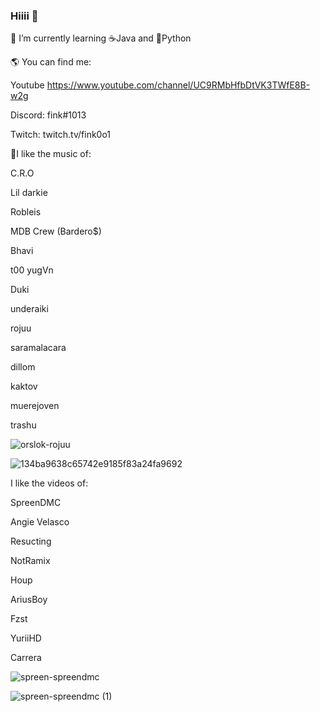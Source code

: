 ### Hiiii 👋

🌱 I’m currently learning ☕Java and 🐍Python

🌎 You can find me:

Youtube https://www.youtube.com/channel/UC9RMbHfbDtVK3TWfE8B-w2g

Discord: fink#1013

Twitch: twitch.tv/fink0o1

🎇I like the music of:

C.R.O

Lil darkie

Robleis

MDB Crew (Bardero$)

Bhavi

t00 yugVn

Duki

underaiki

rojuu

saramalacara

dillom

kaktov

muerejoven

trashu


![orslok-rojuu](https://user-images.githubusercontent.com/102363811/182041157-61f7e48a-d05e-424d-915b-fb3970d8c8d1.gif)

![134ba9638c65742e9185f83a24fa9692](https://user-images.githubusercontent.com/102363811/182040994-942452f1-189b-4f89-a986-d36933b02c01.gif)

I like the videos of:

SpreenDMC

Angie Velasco

Resucting

NotRamix

Houp

AriusBoy

Fzst

YuriiHD

Carrera



![spreen-spreendmc](https://user-images.githubusercontent.com/102363811/182041250-8f94984e-a6b8-469f-94e5-bbe6a70fe55a.gif)

![spreen-spreendmc (1)](https://user-images.githubusercontent.com/102363811/182041261-dbf67c4a-58d4-469b-88b4-19b6e4822e1f.gif)





<!--
**FinkDev/FinkDev** is a ✨ _special_ ✨ repository because its `README.md` (this file) appears on your GitHub profile.

Here are some ideas to get you started:

- 🔭 I’m currently working on ...
- 🌱 I’m currently learning ...
- 👯 I’m looking to collaborate on ...
- 🤔 I’m looking for help with ...
- 💬 Ask me about ...
- 📫 How to reach me: ...
- 😄 Pronouns: ...
- ⚡ Fun fact: ...
-->
